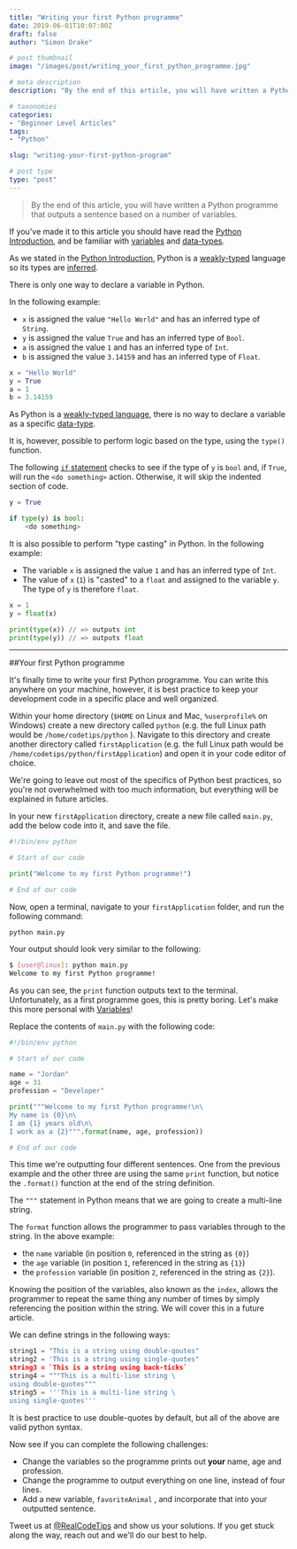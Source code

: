 ```yaml
---
title: "Writing your first Python programme"
date: 2019-06-01T10:07:00Z
draft: false
author: "Simon Drake"

# post thumbnail
image: "/images/post/writing_your_first_python_programme.jpg"

# meta description
description: "By the end of this article, you will have written a Python program that outputs a sentence based on a number of variables."

# taxonomies
categories:
- "Beginner Level Articles"
tags:
- "Python"

slug: "writing-your-first-python-program"

# post type
type: "post"
---
```



>By the end of this article, you will have written a Python programme that outputs a sentence based on a number of variables.

If you've made it to this article you should have read the [Python Introduction](https://www.codetips.co.uk/languages/python/python-introduction/), and be familiar with [variables](https://www.codetips.co.uk/beginner/what-is-a-variable/) and [data-types](https://www.codetips.co.uk/beginner/what-is-a-data-type/).

As we stated in the [Python Introduction](https://www.codetips.co.uk/languages/python/python-introduction/), Python is a [weakly-typed](https://www.codetips.co.uk/intermediate/translation-and-types/) language so its types are [inferred](https://www.codetips.co.uk/intermediate/translation-and-types/). 

There is only one way to declare a variable in Python.

In the following example:
* `x` is assigned the value `"Hello World"` and has an inferred type of `String`.
* `y` is assigned the value `True` and has an inferred type of `Bool`.
* `a` is assigned the value `1` and has an inferred type of `Int`.
* `b` is assigned the value `3.14159` and has an inferred type of `Float`.

```python
x = "Hello World"
y = True
a = 1
b = 3.14159
```



As Python is a [weakly-typed language](https://www.codetips.co.uk/intermediate/translation-and-types/), there is no way to declare a variable as a specific [data-type](https://www.codetips.co.uk/beginner/what-is-a-data-type/). 

It is, however, possible to perform logic based on the type, using the `type()` function. 

The following [`if` statement](https://www.codetips.co.uk/beginner/what-is-an-if-statement/) checks to see if the type of `y` is `bool` and, if `True`, will run the `<do something>` action. Otherwise, it will skip the indented section of code. 

```python
y = True

if type(y) is bool:
    <do something>
```

It is also possible to perform "type casting" in Python. In the following example:

* The variable `x` is assigned the value `1` and has an inferred type of `Int`.
* The value of `x` (`1`) is "casted" to a `float` and assigned to the variable `y`. The type of `y` is therefore `float`.

```python
x = 1
y = float(x)

print(type(x)) // => outputs int 
print(type(y)) // => outputs float
```

---

##Your first Python programme

It's finally time to write your first Python programme. You can write this anywhere on your machine, however, it is best practice to keep your development code in a specific place and well organized.

Within your home directory (`$HOME` on Linux and Mac, `%userprofile%` on Windows) create a new directory called `python` (e.g. the full Linux path would be `/home/codetips/python` ). Navigate to this directory and create another directory called `firstApplication` (e.g. the full Linux path would be `/home/codetips/python/firstApplication`) and open it in your code editor of choice.

We're going to leave out most of the specifics of Python best practices, so you're not overwhelmed with too much information, but everything will be explained in future articles.

In your new `firstApplication` directory, create a new file called `main.py`, add the below code into it, and save the file.

```python
#!/bin/env python

# Start of our code

print("Welcome to my first Python programme!")

# End of our code

```



Now, open a terminal, navigate to your `firstApplication` folder, and run the following command:

`python main.py`

Your output should look very similar to the following:

```bash
$ [user@linux]: python main.py
Welcome to my first Python programme!
```



As you can see, the `print` function outputs text to the terminal. Unfortunately, as a first programme goes, this is pretty boring. Let's make this more personal with [Variables](https://www.codetips.co.uk/beginner/what-is-a-variable/)!

Replace the contents of `main.py` with the following code:
```python
#!/bin/env python

# Start of our code

name = "Jordan"
age = 31
profession = "Developer"

print("""Welcome to my first Python programme!\n\
My name is {0}\n\
I am {1} years old\n\
I work as a {2}""".format(name, age, profession))

# End of our code
```



This time we're outputting four different sentences. One from the previous example and the other three are using the same `print` function, but notice the `.format()` function at the end of the string definition. 

The `"""` statement in Python means that we are going to create a multi-line string. 

The `format` function allows the programmer to pass variables through to the string. In the above example:

* the `name` variable (in position `0`, referenced in the string as `{0}`)
* the `age` variable (in position `1`, referenced in the string as `{1}`)
* the `profession` variable (in position `2`, referenced in the string as `{2}`).

Knowing the position of the variables, also known as the `index`, allows the programmer to repeat the same thing any number of times by simply referencing the position within the string. We will cover this in a future article.


We can define strings in the following ways:

```python
string1 = "This is a string using double-qoutes"
string2 = 'This is a string using single-quotes"
string3 = `This is a string using back-ticks`
string4 = """This is a multi-line string \
using double-quotes"""
string5 = '''This is a multi-line string \
using single-quotes'''
```



It is best practice to use double-quotes by default, but all of the above are valid python syntax.

Now see if you can complete the following challenges:

* Change the variables so the programme prints out **your** name, age and profession.
* Change the programme to output everything on one line, instead of four lines.
* Add a new variable, `favoriteAnimal` , and incorporate that into your outputted sentence. 

Tweet us at [@RealCodeTips](https://twitter.com/realcodetips) and show us your solutions. If you get stuck along the way, reach out and we'll do our best to help.




